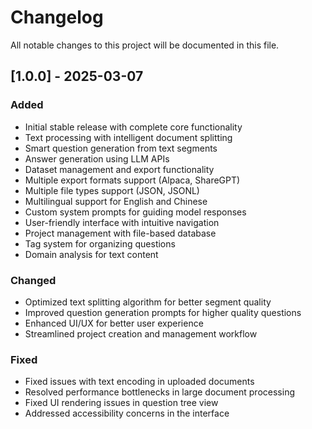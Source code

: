 # Changelog

All notable changes to this project will be documented in this file.

## [1.0.0] - 2025-03-07

### Added
- Initial stable release with complete core functionality
- Text processing with intelligent document splitting
- Smart question generation from text segments
- Answer generation using LLM APIs
- Dataset management and export functionality
- Multiple export formats support (Alpaca, ShareGPT)
- Multiple file types support (JSON, JSONL)
- Multilingual support for English and Chinese
- Custom system prompts for guiding model responses
- User-friendly interface with intuitive navigation
- Project management with file-based database
- Tag system for organizing questions
- Domain analysis for text content

### Changed
- Optimized text splitting algorithm for better segment quality
- Improved question generation prompts for higher quality questions
- Enhanced UI/UX for better user experience
- Streamlined project creation and management workflow

### Fixed
- Fixed issues with text encoding in uploaded documents
- Resolved performance bottlenecks in large document processing
- Fixed UI rendering issues in question tree view
- Addressed accessibility concerns in the interface
